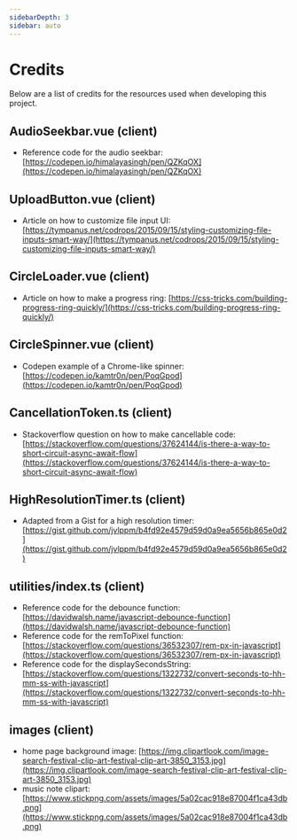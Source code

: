 ```yaml
---
sidebarDepth: 3
sidebar: auto
---
```


# Credits

Below are a list of credits for the resources used when developing this project.


## AudioSeekbar.vue (client)

* Reference code for the audio seekbar: [https://codepen.io/himalayasingh/pen/QZKqOX](https://codepen.io/himalayasingh/pen/QZKqOX)


## UploadButton.vue (client)
* Article on how to customize file input UI: [https://tympanus.net/codrops/2015/09/15/styling-customizing-file-inputs-smart-way/](https://tympanus.net/codrops/2015/09/15/styling-customizing-file-inputs-smart-way/)

## CircleLoader.vue (client)
* Article on how to make a progress ring: [https://css-tricks.com/building-progress-ring-quickly/](https://css-tricks.com/building-progress-ring-quickly/)

## CircleSpinner.vue (client)
* Codepen example of a Chrome-like spinner: [https://codepen.io/kamtr0n/pen/PoqGpod](https://codepen.io/kamtr0n/pen/PoqGpod)

## CancellationToken.ts (client)
* Stackoverflow question on how to make cancellable code: [https://stackoverflow.com/questions/37624144/is-there-a-way-to-short-circuit-async-await-flow](https://stackoverflow.com/questions/37624144/is-there-a-way-to-short-circuit-async-await-flow)

## HighResolutionTimer.ts (client)
* Adapted from a Gist for a high resolution timer: [https://gist.github.com/jvlppm/b4fd92e4579d59d0a9ea5656b865e0d2](https://gist.github.com/jvlppm/b4fd92e4579d59d0a9ea5656b865e0d2)

## utilities/index.ts (client)
* Reference code for the debounce function: [https://davidwalsh.name/javascript-debounce-function](https://davidwalsh.name/javascript-debounce-function)
* Reference code for the remToPixel function: [https://stackoverflow.com/questions/36532307/rem-px-in-javascript](https://stackoverflow.com/questions/36532307/rem-px-in-javascript)
* Reference code for the displaySecondsString: [https://stackoverflow.com/questions/1322732/convert-seconds-to-hh-mm-ss-with-javascript](https://stackoverflow.com/questions/1322732/convert-seconds-to-hh-mm-ss-with-javascript)


## images (client)
* home page background image: [https://img.clipartlook.com/image-search-festival-clip-art-festival-clip-art-3850_3153.jpg](https://img.clipartlook.com/image-search-festival-clip-art-festival-clip-art-3850_3153.jpg)
* music note clipart: [https://www.stickpng.com/assets/images/5a02cac918e87004f1ca43db.png](https://www.stickpng.com/assets/images/5a02cac918e87004f1ca43db.png)